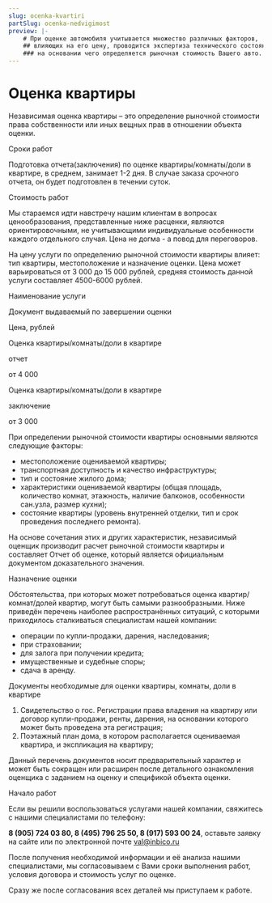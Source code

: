 ```yaml
---
slug: ocenka-kvartiri
partSlug: ocenka-nedvigimost
preview: |-
    # При оценке автомобиля учитывается множество различных факторов,
    ## влияющих на его цену, проводится экспертиза технического состояния транспортного средства,
    ### на основании чего определяется рыночная стоимость Вашего авто.
---
```


# Оценка квартиры

Независимая оценка квартиры – это определение рыночной стоимости права собственности или иных вещных прав в отношении объекта оценки.

Сроки работ

Подготовка отчета(заключения) по оценке квартиры/комнаты/доли в квартире, в среднем, занимает 1-2 дня. В случае заказа срочного отчета, он будет подготовлен в течении суток.

Стоимость работ

Мы стараемся идти навстречу нашим клиентам в вопросах ценообразования, представленные ниже расценки, являются ориентировочными, не учитывающими индивидуальные особенности каждого отдельного случая. Цена не догма - а повод для переговоров.

На цену услуги по определению рыночной стоимости квартиры влияет: тип квартиры, местоположение и назначение оценки. Цена может варьироваться от 3 000 до 15 000 рублей, средняя стоимость данной услуги составляет 4500-6000 рублей.

Наименование услуги

Документ выдаваемый по завершении оценки

Цена, рублей

Оценка квартиры/комнаты/доли в квартире

отчет

от 4 000

Оценка квартиры/комнаты/доли в квартире

заключение

от 3 000

При определении рыночной стоимости квартиры основными являются следующие факторы:

*   местоположение оцениваемой квартиры;
*   транспортная доступность и качество инфраструктуры;
*   тип и состояние жилого дома;
*   характеристики оцениваемой квартиры (общая площадь, количество комнат, этажность, наличие балконов, особенности сан.узла, размер кухни);
*   состояние квартиры (уровень внутренней отделки, тип и срок проведения последнего ремонта).

На основе сочетания этих и других характеристик, независимый оценщик производит расчет рыночной стоимости квартиры и составляет Отчет об оценке, который является официальным документом доказательного значения.

Назначение оценки

Обстоятельства, при которых может потребоваться оценка квартир/комнат/долей квартир, могут быть самыми разнообразными. Ниже приведён перечень наиболее распространённых ситуаций, с которыми приходилось сталкиваться специалистам нашей компании:

*   операции по купли-продажи, дарения, наследования;
*   при страховании;
*   для залога при получении кредита;
*   имущественные и судебные споры;
*   сдача в аренду.

Документы необходимые для оценки квартиры, комнаты, доли в квартире

1.  Свидетельство о гос. Регистрации права владения на квартиру или договор купли-продажи, ренты, дарения, на основании которого может быть проведена эта регистрация;
2.  Поэтажный план дома, в котором располагается оцениваемая квартира, и экспликация на квартиру;

Данный перечень документов носит предварительный характер и может быть сокращен или расширен после детального ознакомления оценщика с заданием на оценку и спецификой объекта оценки.

Начало работ

Если вы решили воспользоваться услугами нашей компании, свяжитесь с нашими специалистами по телефону:

**8 (905) 724 03 80, 8 (495) 796 25 50, 8 (917) 593 00 24**, оставьте заявку на сайте или по электронной почте [val@inbico.ru](mailto:val@inbico.ru)

После получения необходимой информации и её анализа нашими специалистами, мы согласовываем с Вами сроки выполнения работ, условия договора и стоимость услуг по оценке.

Сразу же после согласования всех деталей мы приступаем к работе.
